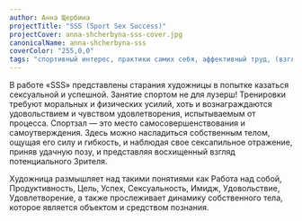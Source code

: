 ```yaml
---
author: Анна Щербина
projectTitle: "SSS (Sport Sex Success)"
projectCover: anna-shcherbyna-sss-cover.jpg
canonicalName: anna-shcherbyna-sss
coverColor: "255,0,0"
tags: "спортивный интерес, практики самих себя, аффективный труд, (взгляд) из будущего на настоящее, 8-битное желание, интимные интерфейсы"
---
```


В работе «SSS» представлены старания художницы в попытке казаться сексуальной и успешной. Занятие спортом не для лузерш! Тренировки требуют моральных и физических усилий, хоть и вознаграждаются удовольствием и чувством удовлетворения, испытываемым от процесса. Спортзал — это место самосовершенствования и самоутверждения. Здесь можно насладиться собственным телом, ощущая его силу и гибкость, и наблюдая свое сексапильное отражение, приняв удачную позу, и представляя восхищенный взгляд потенциального Зрителя.

Художница размышляет над такими понятиями как Работа над собой, Продуктивность, Цель, Успех, Сексуальность, Имидж, Удовольствие, Удовлетворение, а также прослеживает динамику собственного тела, которое является объектом и средством познания.
